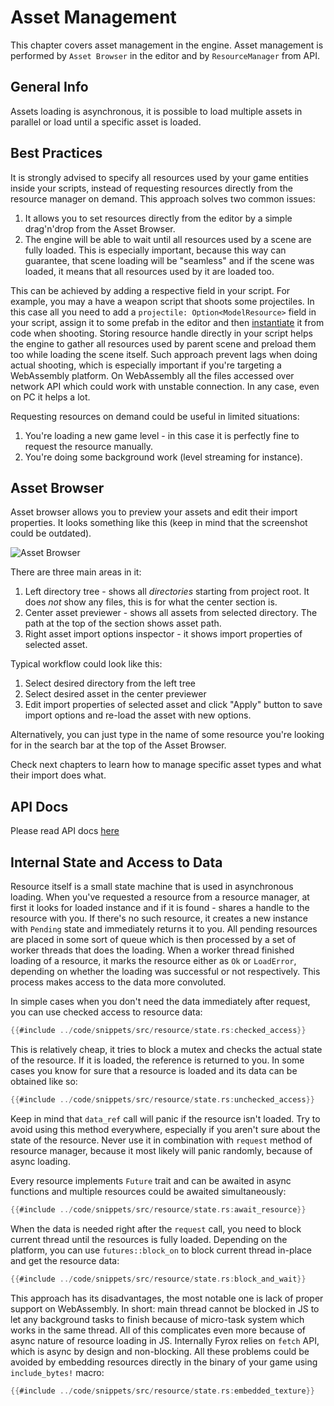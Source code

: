 # Asset Management

This chapter covers asset management in the engine. Asset management is performed by `Asset Browser` in the editor
and by `ResourceManager` from API.

## General Info

Assets loading is asynchronous, it is possible to load multiple assets in parallel or load until a specific asset is
loaded.

## Best Practices

It is strongly advised to specify all resources used by your game entities inside your scripts, instead of requesting
resources directly from the resource manager on demand. This approach solves two common issues:

1) It allows you to set resources directly from the editor by a simple drag'n'drop from the Asset Browser.
2) The engine will be able to wait until all resources used by a scene are fully loaded. This is especially important,
   because this way can guarantee, that scene loading will be "seamless" and if the scene was loaded, it means that all
   resources used by it are loaded too.

This can be achieved by adding a respective field in your script. For example, you may a have a weapon script that
shoots some projectiles. In this case all you need to add a `projectile: Option<ModelResource>` field in your script,
assign it to some prefab in the editor and then [instantiate](model.md#instantiation) it from code when shooting.
Storing
resource handle directly in your script helps the engine to gather all resources used by parent scene and preload them
too while loading the scene itself. Such approach prevent lags when doing actual shooting, which is especially important
if you're targeting a WebAssembly platform. On WebAssembly all the files accessed over network API which could work with
unstable connection. In any case, even on PC it helps a lot.

Requesting resources on demand could be useful in limited situations:

1) You're loading a new game level - in this case it is perfectly fine to request the resource manually.
2) You're doing some background work (level streaming for instance).

## Asset Browser

Asset browser allows you to preview your assets and edit their import properties. It looks something like this (keep
in mind that the screenshot could be outdated).

![Asset Browser](asset_browser.png)

There are three main areas in it:

1) Left directory tree - shows all _directories_ starting from project root. It does _not_ show any files, this is
   for what the center section is.
2) Center asset previewer - shows all assets from selected directory. The path at the top of the section shows asset
   path.
3) Right asset import options inspector - it shows import properties of selected asset.

Typical workflow could look like this:

1) Select desired directory from the left tree
2) Select desired asset in the center previewer
3) Edit import properties of selected asset and click "Apply" button to save import options and re-load the asset with
   new options.

Alternatively, you can just type in the name of some resource you're looking for in the search bar at the top of the
Asset Browser.

Check next chapters to learn how to manage specific asset types and what their import does what.

## API Docs

Please read API docs [here](https://docs.rs/fyrox/latest/fyrox/asset/manager/struct.ResourceManager.html)

## Internal State and Access to Data

Resource itself is a small state machine that is used in asynchronous loading. When you've requested a resource from
a resource manager, at first it looks for loaded instance and if it is found - shares a handle to the resource with you.
If there's no such resource, it creates a new instance with `Pending` state and immediately returns it to you.
All pending resources are placed in some sort of queue which is then processed by a set of worker threads that does
the loading. When a worker thread finished loading of a resource, it marks the resource either as `Ok` or `LoadError`,
depending on whether the loading was successful or not respectively. This process makes access to the data more
convoluted.

In simple cases when you don't need the data immediately after request, you can use checked access to resource data:

```rust
{{#include ../code/snippets/src/resource/state.rs:checked_access}}
```

This is relatively cheap, it tries to block a mutex and checks the actual state of the resource. If it is loaded, 
the reference is returned to you. In some cases you know for sure that a resource is loaded and its data can be 
obtained like so:

```rust
{{#include ../code/snippets/src/resource/state.rs:unchecked_access}}
```

Keep in mind that `data_ref` call will panic if the resource isn't loaded. Try to avoid using this method everywhere,
especially if you aren't sure about the state of the resource. Never use it in combination with `request` method of
resource manager, because it most likely will panic randomly, because of async loading.

Every resource implements `Future` trait and can be awaited in async functions and multiple resources could be 
awaited simultaneously:

```rust
{{#include ../code/snippets/src/resource/state.rs:await_resource}}
```

When the data is needed right after the `request` call, you need to block current thread until the resources is fully
loaded. Depending on the platform, you can use `futures::block_on` to block current thread in-place and get the resource 
data:

```rust
{{#include ../code/snippets/src/resource/state.rs:block_and_wait}}
```

This approach has its disadvantages, the most notable one is lack of proper support on WebAssembly. In short:
main thread cannot be blocked in JS to let any background tasks to finish because of micro-task system which
works in the same thread. All of this complicates even more because of async nature of resource loading in JS.
Internally Fyrox relies on `fetch` API, which is async by design and non-blocking. All these problems could be
avoided by embedding resources directly in the binary of your game using `include_bytes!` macro:

```rust
{{#include ../code/snippets/src/resource/state.rs:embedded_texture}}
```